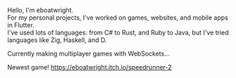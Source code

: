 Hello, I'm eboatwright.<br>
For my personal projects, I've worked on games, websites, and mobile apps in Flutter.<br>
I've used lots of languages: from C# to Rust, and Ruby to Java, but I've tried languages like Zig, Haskell, and D.<br>

Currently making multiplayer games with WebSockets...<br>

Newest game!
https://eboatwright.itch.io/speedrunner-2
